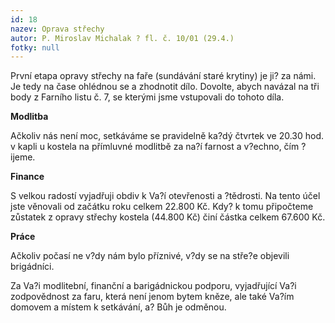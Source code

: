 ```yaml
---
id: 18
nazev: Oprava střechy
autor: P. Miroslav Michalak ? fl. č. 10/01 (29.4.)
fotky: null
---
```

První etapa opravy střechy na faře (sundávání staré krytiny) je ji? za námi. Je tedy na čase ohlédnou se a zhodnotit dílo. Dovolte, abych navázal na tři body z Farního listu č. 7, se kterými jsme vstupovali do tohoto díla.<p>
<b>Modlitba</b><p>
Ačkoliv nás není moc, setkáváme se pravidelně ka?dý čtvrtek ve 20.30 hod. v kapli u kostela na přímluvné modlitbě za na?í farnost a v?echno, čím ?ijeme.<p>
<b>Finance</b><p>
S velkou radostí vyjadřuji obdiv k Va?í otevřenosti a ?tědrosti. Na tento účel jste věnovali od začátku roku celkem 22.800 Kč. Kdy? k tomu připočteme zůstatek z opravy střechy kostela (44.800 Kč) činí částka celkem 67.600 Kč.<p>
<b>Práce</b><p>
Ačkoliv počasí ne v?dy nám bylo příznivé, v?dy se na stře?e objevili brigádníci.<p>
Za Va?i modlitební, finanční a barigádnickou podporu, vyjadřující Va?i zodpovědnost za faru, která není jenom bytem kněze, ale také Va?ím domovem a místem k setkávání, a? Bůh je odměnou. 
